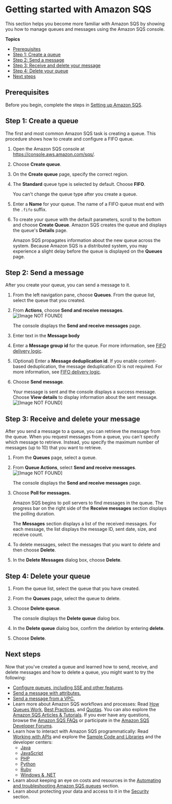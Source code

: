 # Getting started with Amazon SQS<a name="sqs-getting-started"></a>

This section helps you become more familiar with Amazon SQS by showing you how to manage queues and messages using the Amazon SQS console\.

**Topics**
+ [Prerequisites](#sqs-prerequisites)
+ [Step 1: Create a queue](#step-create-queue)
+ [Step 2: Send a message](#step-send-message)
+ [Step 3: Receive and delete your message](#step-receive-delete-message)
+ [Step 4: Delete your queue](#step-delete-queue)
+ [Next steps](#sqs-next-steps-getting-started)

## Prerequisites<a name="sqs-prerequisites"></a>

Before you begin, complete the steps in [Setting up Amazon SQS](sqs-setting-up.md)\.

## Step 1: Create a queue<a name="step-create-queue"></a>

The first and most common Amazon SQS task is creating a queue\. This procedure shows how to create and configure a FIFO queue\.

1. Open the Amazon SQS console at [https://console\.aws\.amazon\.com/sqs/](https://console.aws.amazon.com/sqs/)\.

1. Choose **Create queue**\.

1. On the **Create queue** page, specify the correct region\.

1. The **Standard** queue type is selected by default\. Choose **FIFO**\.

   You can't change the queue type after you create a queue\. 

1.  Enter a **Name** for your queue\. The name of a FIFO queue must end with the `.fifo` suffix\.

1. To create your queue with the default parameters, scroll to the bottom and choose **Create Queue**\. Amazon SQS creates the queue and displays the queue's **Details** page\. 

   Amazon SQS propagates information about the new queue across the system\. Because Amazon SQS is a distributed system, you may experience a slight delay before the queue is displayed on the **Queues** page\. 

## Step 2: Send a message<a name="step-send-message"></a>

After you create your queue, you can send a message to it\.

1. From the left navigation pane, choose **Queues**\. From the queue list, select the queue that you created\.

1. From **Actions**, choose **Send and receive messages**\.  
![\[Image NOT FOUND\]](http://docs.aws.amazon.com/AWSSimpleQueueService/latest/SQSDeveloperGuide/images/sqs-tutorials-sending-message-to-queue-send-a-message.png)

   The console displays the **Send and receive messages** page\.

1. Enter text in the **Message body**

1. Enter a **Message group id** for the queue\. For more information, see [FIFO delivery logic](FIFO-queues-understanding-logic.md)\. 

1. \(Optional\) Enter a **Message deduplication id**\. If you enable content\-based deduplication, the message deduplication ID is not required\. For more information, see [FIFO delivery logic](FIFO-queues-understanding-logic.md)\.

1. Choose **Send message**\.

   Your message is sent and the console displays a success message\. Choose **View details** to display information about the sent message\.  
![\[Image NOT FOUND\]](http://docs.aws.amazon.com/AWSSimpleQueueService/latest/SQSDeveloperGuide/images/sqs-tutorials-sending-message-success.png)

## Step 3: Receive and delete your message<a name="step-receive-delete-message"></a>

After you send a message to a queue, you can retrieve the message from the queue\. When you request messages from a queue, you can't specify which message to retrieve\. Instead, you specify the maximum number of messages \(up to 10\) that you want to retrieve\.

1. From the **Queues** page, select a queue\.

1. From **Queue Actions**, select **Send and receive messages**\.  
![\[Image NOT FOUND\]](http://docs.aws.amazon.com/AWSSimpleQueueService/latest/SQSDeveloperGuide/images/sqs-tutorials-sending-message-to-queue-send-a-message.png)

   The console displays the **Send and receive messages** page\.

1. Choose **Poll for messages\.**

   Amazon SQS begins to poll servers to find messages in the queue\. The progress bar on the right side of the **Receive messages** section displays the polling duration\.

   The **Messages** section displays a list of the received messages\. For each message, the list displays the message ID, sent date, size, and receive count\.

1. To delete messages, select the messages that you want to delete and then choose **Delete**\.

1. In the **Delete Messages** dialog box, choose **Delete**\.

## Step 4: Delete your queue<a name="step-delete-queue"></a>

1. From the queue list, select the queue that you have created\.

1. From the **Queues** page, select the queue to delete\. 

1. Choose **Delete queue**\.

   The console displays the **Delete queue** dialog box\.

1. In the **Delete queue** dialog box, confirm the deletion by entering **delete**\.

1. Choose **Delete**\.

## Next steps<a name="sqs-next-steps-getting-started"></a>

Now that you've created a queue and learned how to send, receive, and delete messages and how to delete a queue, you might want to try the following:
+  [Configure queues, including SSE and other features](sqs-configuring.md)\.
+ [Send a message with attributes\.](sqs-using-send-message-with-attributes.md)
+ [Send a message from a VPC\.](sqs-sending-messages-from-vpc.md)
+ Learn more about Amazon SQS workflows and processes: Read [How Queues Work](sqs-how-it-works.md), [Best Practices](sqs-best-practices.md), and [Quotas](sqs-quotas.md)\. You can also explore the [Amazon SQS Articles & Tutorials](https://aws.amazon.com/articles/Amazon-SQS?browse=1)\. If you ever have any questions, browse the [Amazon SQS FAQs](https://aws.amazon.com/sqs/faqs/) or participate in the [Amazon SQS Developer Forums](https://forums.aws.amazon.com/forum.jspa?forumID=12)\.
+ Learn how to interact with Amazon SQS programmatically: Read [Working with APIs](sqs-making-api-requests.md) and explore the [Sample Code and Libraries](https://aws.amazon.com/code/Amazon-SQS?browse=1) and the developer centers:
  + [Java](https://aws.amazon.com/java/)
  + [JavaScript](https://aws.amazon.com/javascript/)
  + [PHP](https://aws.amazon.com/php/)
  + [Python](https://aws.amazon.com/python/)
  + [Ruby](https://aws.amazon.com/ruby/)
  + [Windows & \.NET](https://aws.amazon.com/net/)
+ Learn about keeping an eye on costs and resources in the [Automating and troubleshooting Amazon SQS queues](sqs-automating-troubleshooting.md) section\.
+ Learn about protecting your data and access to it in the [Security](sqs-security.md) section\.